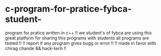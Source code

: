 # c-program-for-pratice-fybca-student-
program for pratice written in c++ !! we student's of fybca are using this great platform for sharing this programs with students all programs are tested !! 
!! report if any program gives bugg or error !! 
!! made in favor with chirag chande && hack-tech !!
